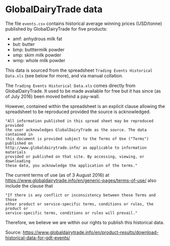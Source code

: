# GlobalDairyTrade data

The file `events.csv` contains historical average winning prices (USD/tonne)
published by GlobalDairyTrade for five products:
 - amf: anhydrous milk fat
 - but: butter
 - bmp: butttermilk powder
 - smp: skim milk powder
 - wmp: whole milk powder

This data is sourced from the spreadsheet `Trading Events Historical Data.xls`
(see below for more), and via manual collation.

The `Trading Events Historical Data.xls` comes directly from GlobalDairyTrade.
It used to be made available for free but it has since (as of July 2016) been
moved behind a pay-wall.

However, contained within the spreadsheet is an explicit clause allowing the
spreadsheet to be reproduced provided the source is acknowledged.

    "All information published in this spread sheet may be reproduced provided
    the user acknowledges GlobalDairyTrade as the source. The data contained in
    this document is provided subject to the Terms of Use ("Terms") published on
    http://www.globaldairytrade.info/ as applicable to information materials
    provided or published on that site. By accessing, viewing, or downloading
    these data, you acknowledge the application of the terms."

The current terms of use (as of 3 August 2016) at https://www.globaldairytrade.info/en/generic-pages/terms-of-use/
also include the clause that

    "If there is any conflict or inconsistency between these Terms and those
    other product or service-specific terms, conditions or rules, the product or
    service-specific terms, conditions or rules will prevail."

Therefore, we believe we are within our rights to publish this historical data.

Source:
https://www.globaldairytrade.info/en/product-results/download-historical-data-for-gdt-events/
